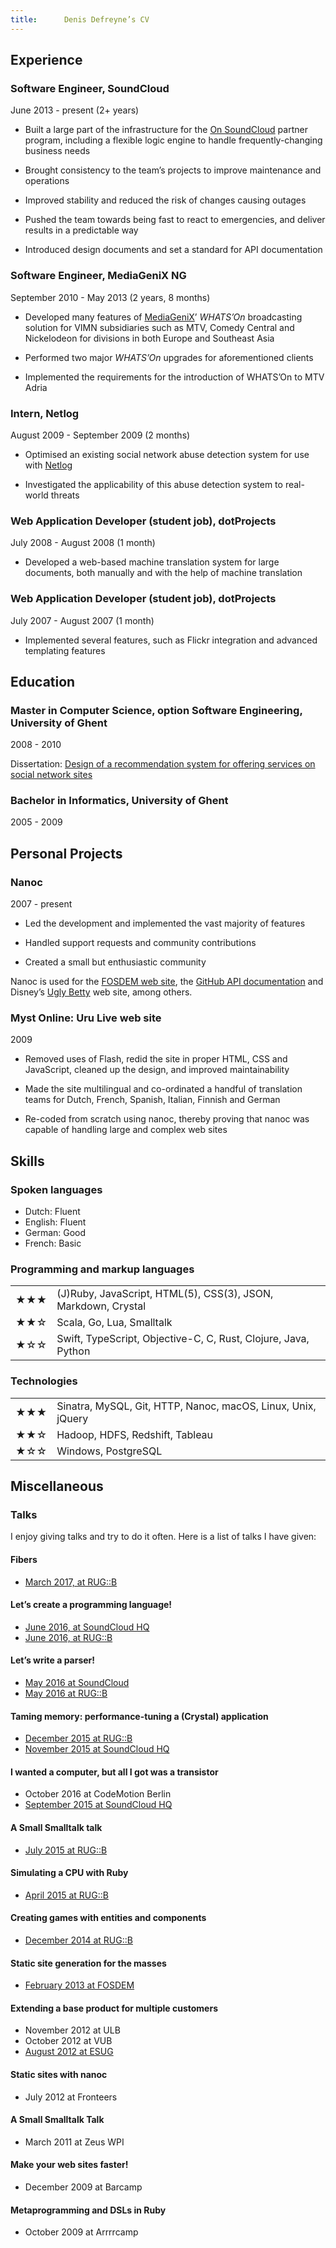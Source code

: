 ```yaml
---
title:      Denis Defreyne’s CV
---
```


Experience
----------

### Software Engineer, SoundCloud

June 2013 - present (2+ years)

* Built a large part of the infrastructure for the [On SoundCloud](https://on.soundcloud.com/) partner program, including a flexible logic engine to handle frequently-changing business needs

* Brought consistency to the team’s projects to improve maintenance and operations

* Improved stability and reduced the risk of changes causing outages

* Pushed the team towards being fast to react to emergencies, and deliver results in a predictable way

* Introduced design documents and set a standard for API documentation

### Software Engineer, MediaGeniX NG

September 2010 - May 2013 (2 years, 8 months)

* Developed many features of [MediaGeniX](http://mediagenix.tv)’ _WHATS’On_ broadcasting solution for VIMN subsidiaries such as MTV, Comedy Central and Nickelodeon for divisions in both Europe and Southeast Asia

* Performed two major _WHATS’On_ upgrades for aforementioned clients

* Implemented the requirements for the introduction of WHATS’On to MTV Adria

### Intern, Netlog

August 2009 - September 2009 (2 months)

* Optimised an existing social network abuse detection system for use with [Netlog](http://netlog.com/)

* Investigated the applicability of this abuse detection system to real-world threats

### Web Application Developer (student job), dotProjects

July 2008 - August 2008 (1 month)

* Developed a web-based machine translation system for large documents, both manually and with the help of machine translation

### Web Application Developer (student job), dotProjects

July 2007 - August 2007 (1 month)

* Implemented several features, such as Flickr integration and advanced templating features

Education
---------

### Master in Computer Science, option Software Engineering, University of Ghent

2008 - 2010

Dissertation: [Design of a recommendation system for offering services on social network sites](http://stoneship.org/pub/thesis.pdf)

### Bachelor in Informatics, University of Ghent

2005 - 2009

Personal Projects
-----------------

### Nanoc

2007 - present

* Led the development and implemented the vast majority of features

* Handled support requests and community contributions

* Created a small but enthusiastic community

Nanoc is used for the [FOSDEM web site](http://fosdem.org), the [GitHub API documentation](http://developer.github.com/) and Disney’s [Ugly Betty](http://www.dadt.com/uglybetty/) web site, among others.

### Myst Online: Uru Live web site

2009

* Removed uses of Flash, redid the site in proper HTML, CSS and JavaScript, cleaned up the design, and improved maintainability

* Made the site multilingual and co-ordinated a handful of translation teams for Dutch, French, Spanish, Italian, Finnish and German

* Re-coded from scratch using nanoc, thereby proving that nanoc was capable of handling large and complex web sites

Skills
------

### Spoken languages

* Dutch: Fluent
* English: Fluent
* German: Good
* French: Basic

### Programming and markup languages

<table>
    <tr>
        <td>★★★</td>
        <td>(J)Ruby, JavaScript, HTML(5), CSS(3), JSON, Markdown, Crystal</td>
    </tr>
    <tr>
        <td>★★☆</td>
        <td>Scala, Go, Lua, Smalltalk</td>
    </tr>
    <tr>
        <td>★☆☆</td>
        <td>Swift, TypeScript, Objective-C, C, Rust, Clojure, Java, Python</td>
    </tr>
</table>

### Technologies

<table>
    <tr>
        <td>★★★</td>
        <td>Sinatra, MySQL, Git, HTTP, Nanoc, macOS, Linux, Unix, jQuery</td>
    </tr>
    <tr>
        <td>★★☆</td>
        <td>Hadoop, HDFS, Redshift, Tableau</td>
    </tr>
    <tr>
        <td>★☆☆</td>
        <td>Windows, PostgreSQL</td>
    </tr>
</table>

Miscellaneous
-------------

### Talks

I enjoy giving talks and try to do it often. Here is a list of talks I have given:

#### Fibers

* [March 2017, at RUG::B](https://speakerdeck.com/ddfreyne/fibers)

#### Let’s create a programming language!

* [June 2016, at SoundCloud HQ](https://speakerdeck.com/ddfreyne/lets-create-a-programming-language-soundcloud-hq-edition)
* [June 2016, at RUG::B](https://speakerdeck.com/ddfreyne/lets-create-a-programming-language-rug-b-edition)

#### Let’s write a parser!

* [May 2016 at SoundCloud](https://speakerdeck.com/ddfreyne/lets-write-a-parser-soundcloud-hq-edition)
* [May 2016 at RUG::B](https://speakerdeck.com/ddfreyne/lets-write-a-parser-rug-b-edition)

#### Taming memory: performance-tuning a (Crystal) application

* [December 2015 at RUG::B](https://speakerdeck.com/ddfreyne/taming-memory-performance-tuning-a-crystal-application-rug-b-edition)
* [November 2015 at SoundCloud HQ](https://speakerdeck.com/ddfreyne/taming-memory-performance-tuning-a-crystal-application-soundcloud-hq-edition)

#### I wanted a computer, but all I got was a transistor

* October 2016 at CodeMotion Berlin
* [September 2015 at SoundCloud HQ](https://speakerdeck.com/ddfreyne/i-wanted-a-computer-but-all-i-got-was-a-transistor)

#### A Small Smalltalk talk

* [July 2015 at RUG::B](https://speakerdeck.com/ddfreyne/a-small-smalltalk-talk-rug-b-edition)

#### Simulating a CPU with Ruby

* [April 2015 at RUG::B](https://speakerdeck.com/ddfreyne/simulating-a-cpu-with-ruby)

#### Creating games with entities and components

* [December 2014 at RUG::B](https://speakerdeck.com/ddfreyne/creating-games-with-entities-and-components)

#### Static site generation for the masses

* [February 2013 at FOSDEM](https://speakerdeck.com/ddfreyne/static-site-generation-for-the-masses)

#### Extending a base product for multiple customers

* November 2012 at ULB
* October 2012 at VUB
* [August 2012 at ESUG](https://speakerdeck.com/ddfreyne/extending-a-base-product-for-multiple-customers)

#### Static sites with nanoc

* July 2012 at Fronteers

#### A Small Smalltalk Talk

* March 2011 at Zeus WPI

#### Make your web sites faster!

* December 2009 at Barcamp

#### Metaprogramming and DSLs in Ruby

* October 2009 at Arrrrcamp
